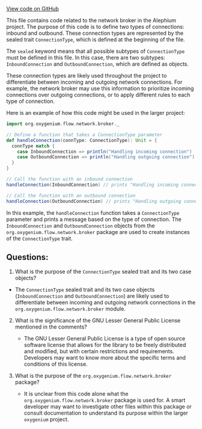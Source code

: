 [View code on GitHub](https://github.com/oxygenium/oxygenium/flow/src/main/scala/org/oxygenium/flow/network/broker/ConnectionType.scala)

This file contains code related to the network broker in the Alephium project. The purpose of this code is to define two types of connections: inbound and outbound. These connection types are represented by the sealed trait `ConnectionType`, which is defined at the beginning of the file. 

The `sealed` keyword means that all possible subtypes of `ConnectionType` must be defined in this file. In this case, there are two subtypes: `InboundConnection` and `OutboundConnection`, which are defined as objects. 

These connection types are likely used throughout the project to differentiate between incoming and outgoing network connections. For example, the network broker may use this information to prioritize incoming connections over outgoing connections, or to apply different rules to each type of connection. 

Here is an example of how this code might be used in the larger project:

```scala
import org.oxygenium.flow.network.broker._

// Define a function that takes a ConnectionType parameter
def handleConnection(connType: ConnectionType): Unit = {
  connType match {
    case InboundConnection => println("Handling incoming connection")
    case OutboundConnection => println("Handling outgoing connection")
  }
}

// Call the function with an inbound connection
handleConnection(InboundConnection) // prints "Handling incoming connection"

// Call the function with an outbound connection
handleConnection(OutboundConnection) // prints "Handling outgoing connection"
```

In this example, the `handleConnection` function takes a `ConnectionType` parameter and prints a message based on the type of connection. The `InboundConnection` and `OutboundConnection` objects from the `org.oxygenium.flow.network.broker` package are used to create instances of the `ConnectionType` trait.
## Questions: 
 1. What is the purpose of the `ConnectionType` sealed trait and its two case objects?
   - The `ConnectionType` sealed trait and its two case objects (`InboundConnection` and `OutboundConnection`) are likely used to differentiate between incoming and outgoing network connections in the `org.oxygenium.flow.network.broker` module.

2. What is the significance of the GNU Lesser General Public License mentioned in the comments?
   - The GNU Lesser General Public License is a type of open source software license that allows for the library to be freely distributed and modified, but with certain restrictions and requirements. Developers may want to know more about the specific terms and conditions of this license.

3. What is the purpose of the `org.oxygenium.flow.network.broker` package?
   - It is unclear from this code alone what the `org.oxygenium.flow.network.broker` package is used for. A smart developer may want to investigate other files within this package or consult documentation to understand its purpose within the larger `oxygenium` project.
